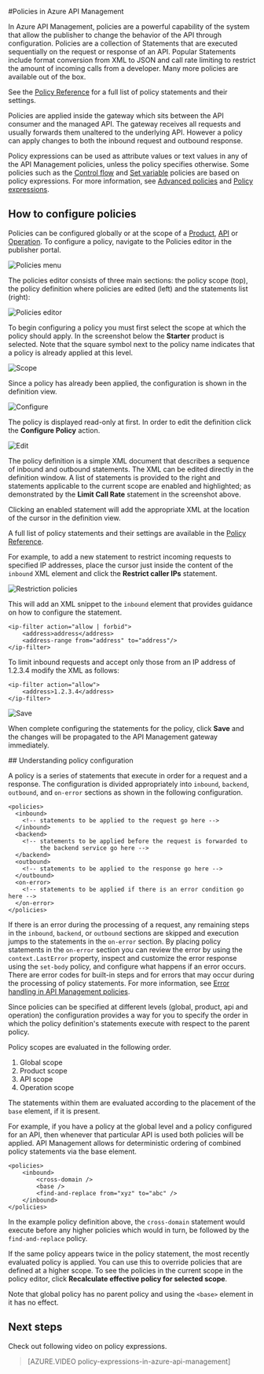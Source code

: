 <properties 
	pageTitle="Policies in Azure API Management" 
	description="Learn how to create, edit, and configure policies in API Management." 
	services="api-management" 
	documentationCenter="" 
	authors="steved0x" 
	manager="erikre" 
	editor=""/>

<tags 
	ms.service="api-management" 
	ms.workload="mobile" 
	ms.tgt_pltfrm="na" 
	ms.devlang="na" 
	ms.topic="article" 
	ms.date="03/04/2016" 
	ms.author="sdanie"/>


#Policies in Azure API Management

In Azure API Management, policies are a powerful capability of the system that allow the publisher to change the behavior of the API through configuration. Policies are a collection of Statements that are executed sequentially on the request or response of an API. Popular Statements include format conversion from XML to JSON and call rate limiting to restrict the amount of incoming calls from a developer. Many more policies are available out of the box.

See the [Policy Reference][] for a full list of policy statements and their settings.

Policies are applied inside the gateway which sits between the API consumer and the managed API. The gateway receives all requests and usually forwards them unaltered to the underlying API. However a policy can apply changes to both the inbound request and outbound response.

Policy expressions can be used as attribute values or text values in any of the API Management policies, unless the policy specifies otherwise. Some policies such as the [Control flow][] and [Set variable][] policies are based on policy expressions. For more information, see [Advanced policies][] and [Policy expressions][].

## <a name="scopes"> </a>How to configure policies
Policies can be configured globally or at the scope of a [Product][], [API][] or [Operation][]. To configure a policy, navigate to the Policies editor in the publisher portal.

![Policies menu][policies-menu]

The policies editor consists of three main sections: the policy scope (top), the policy definition where policies are edited (left) and the statements list (right):

![Policies editor][policies-editor]

To begin configuring a policy you must first select the scope at which the policy should apply. In the screenshot below the **Starter** product is selected. Note that the square symbol next to the policy name indicates that a policy is already applied at this level.

![Scope][policies-scope]

Since a policy has already been applied, the configuration is shown in the definition view.

![Configure][policies-configure]

The policy is displayed read-only at first. In order to edit the definition click the **Configure Policy** action.

![Edit][policies-edit]

The policy definition is a simple XML document that describes a sequence of inbound and outbound statements. The XML can be edited directly in the definition window. A list of statements is provided to the right and statements applicable to the current scope are enabled and highlighted; as demonstrated by the **Limit Call Rate** statement in the screenshot above.

Clicking an enabled statement will add the appropriate XML at the location of the cursor in the definition view. 

A full list of policy statements and their settings are available in the [Policy Reference][].

For example, to add a new statement to restrict incoming requests to specified IP addresses, place the cursor just inside the content of the `inbound` XML element and click the **Restrict caller IPs** statement.

![Restriction policies][policies-restrict]

This will add an XML snippet to the `inbound` element that provides guidance on how to configure the statement.

	<ip-filter action="allow | forbid">
		<address>address</address>
		<address-range from="address" to="address"/>
	</ip-filter>

To limit inbound requests and accept only those from an IP address of 1.2.3.4 modify the XML as follows:

	<ip-filter action="allow">
		<address>1.2.3.4</address>
	</ip-filter>

![Save][policies-save]

When complete configuring the statements for the policy, click **Save** and the changes will be propagated to the API Management gateway immediately.

##<a name="sections"> </a>Understanding policy configuration

A policy is a series of statements that execute in order for a request and a response. The configuration is divided appropriately into `inbound`, `backend`, `outbound`, and `on-error` sections as shown in the following configuration.

	<policies>
	  <inbound>
	    <!-- statements to be applied to the request go here -->
	  </inbound>
	  <backend>
	    <!-- statements to be applied before the request is forwarded to 
	         the backend service go here -->
	  </backend>
	  <outbound>
	    <!-- statements to be applied to the response go here -->
	  </outbound>
	  <on-error>
	    <!-- statements to be applied if there is an error condition go here -->
	  </on-error>
	</policies> 

If there is an error during the processing of a request, any remaining steps in the `inbound`, `backend`, or `outbound` sections are skipped and execution jumps to the statements in the `on-error` section. By placing policy statements in the `on-error` section you can review the error by using the `context.LastError` property, inspect and customize the error response using the `set-body` policy, and configure what happens if an error occurs. There are error codes for built-in steps and for errors that may occur during the processing of policy statements. For more information, see [Error handling in API Management policies](https://msdn.microsoft.com/library/azure/mt629506.aspx).

Since policies can be specified at different levels (global, product, api and operation) the configuration provides a way for you to specify the order in which the policy definition's statements execute with respect to the parent policy. 

Policy scopes are evaluated in the following order.

1. Global scope
2. Product scope
3. API scope
4. Operation scope

The statements within them are evaluated according to the placement of the `base` element, if it is present.

For example, if you have a policy at the global level and a policy configured for an API, then whenever that particular API is used both policies will be applied. API Management allows for deterministic ordering of combined policy statements via the base element. 

	<policies>
    	<inbound>
        	<cross-domain />
        	<base />
        	<find-and-replace from="xyz" to="abc" />
    	</inbound>
	</policies>

In the example policy definition above, the `cross-domain` statement would execute before any higher policies which would in turn, be followed by the `find-and-replace` policy.

If the same policy appears twice in the policy statement, the most recently evaluated policy is applied. You can use this to override policies that are defined at a higher scope. To see the policies in the current scope in the policy editor, click **Recalculate effective policy for selected scope**.

Note that global policy has no parent policy and using the `<base>` element in it has no effect. 

## Next steps

Check out following video on policy expressions.

> [AZURE.VIDEO policy-expressions-in-azure-api-management]

[Policy Reference]: api-management-policy-reference.md
[Product]: api-management-howto-add-products.md
[API]: api-management-howto-add-products.md#add-apis 
[Operation]: api-management-howto-add-operations.md

[Advanced policies]: https://msdn.microsoft.com/library/azure/dn894085.aspx
[Control flow]: https://msdn.microsoft.com/library/azure/dn894085.aspx#choose
[Set variable]: https://msdn.microsoft.com/library/azure/dn894085.aspx#set_variable
[Policy expressions]: https://msdn.microsoft.com/library/azure/dn910913.aspx

[policies-menu]: ./media/api-management-howto-policies/api-management-policies-menu.png
[policies-editor]: ./media/api-management-howto-policies/api-management-policies-editor.png
[policies-scope]: ./media/api-management-howto-policies/api-management-policies-scope.png
[policies-configure]: ./media/api-management-howto-policies/api-management-policies-configure.png
[policies-edit]: ./media/api-management-howto-policies/api-management-policies-edit.png
[policies-restrict]: ./media/api-management-howto-policies/api-management-policies-restrict.png
[policies-save]: ./media/api-management-howto-policies/api-management-policies-save.png
